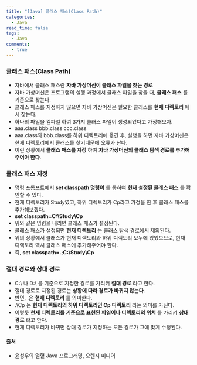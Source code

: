 ```yaml
---
title: "[Java] 클래스 패스(Class Path)"
categories:
  - Java
read_time: false
tags:
  - Java
comments:
  - true
---
```


### 클래스 패스(Class Path)
* 자바에서 클래스 패스란 __자바 가상머신이 클래스 파일을 찾는 경로__
* 자바 가상머신은 프로그램의 실행 과정에서 클래스 파일을 찾을 때, __클래스 패스__ 를 기준으로 찾는다.
* 클래스 패스를 지정하지 않으면 자바 가상머신은 필요한 클래스를 __현재 디렉토리__ 에서 찾는다.
* 하나의 파일을 컴파일 하여 3가지 클래스 파일이 생성되었다고 가정해보자.
* aaa.class bbb.class ccc.class
* aaa.class와 bbb.class를 하위 디렉토리에 옮긴 후, 실행을 하면 자바 가상머신은 현재 디렉토리에서 클래스를 찾기때문에 오류가 난다.
* 이런 상황에서 __클래스 패스를 지정__ 하여 __자바 가상머신의 클래스 탐색 경로를 추가해주어야 한다__.

### 클래스 패스 지정
* 명령 프롬프트에서 __set classpath 명령어__ 를 통하여 __현재 설정된 클래스 패스__ 를 확인할 수 있다.
* 현재 디렉토리가 Study였고, 하위 디렉토리가 Cp라고 가정을 한 후 클래스 패스를 추가해보겠다.
* __set classpath=C:\Study\Cp__
* 위와 같은 명령을 내리면 클래스 패스가 설정된다.
* 클래스 패스가 설정되면 __현재 디렉토리__ 는 클래스 탐색 경로에서 제외된다.
* 위의 상황에서 클래스가 현재 디렉토리와 하위 디렉토리 모두에 있었으므로, 현재 디렉토리 역시 클래스 패스에 추가해주어야 한다.
* 즉, __set classpath=.;C:\Study\Cp__

### 절대 경로와 상대 경로
* C:\ 나 D:\ 를 기준으로 지정한 경로를 가리켜 __절대 경로__ 라고 한다.
* 절대 경로로 지정된 경로는 __상황에 따라 경로가 바뀌지 않는다__.
* 반면, .은 __현재 디렉토리__ 를 의미한다.
* .\Cp 는 __현재 디렉토리의 하위 디렉토리인 Cp 디렉토리__ 라는 의미를 가진다.
* 이렇듯 __현재 디렉토리를 기준으로 표현된 파일이나 디렉토리의 위치__ 를 가리켜 __상대 경로__ 라고 한다.
* 현재 디렉토리가 바뀌면 상대 경로가 지정하는 모든 경로가 그에 맞게 수정된다.

#### 출처 
* 윤성우의 열혈 Java 프로그래밍, 오렌지 미디어